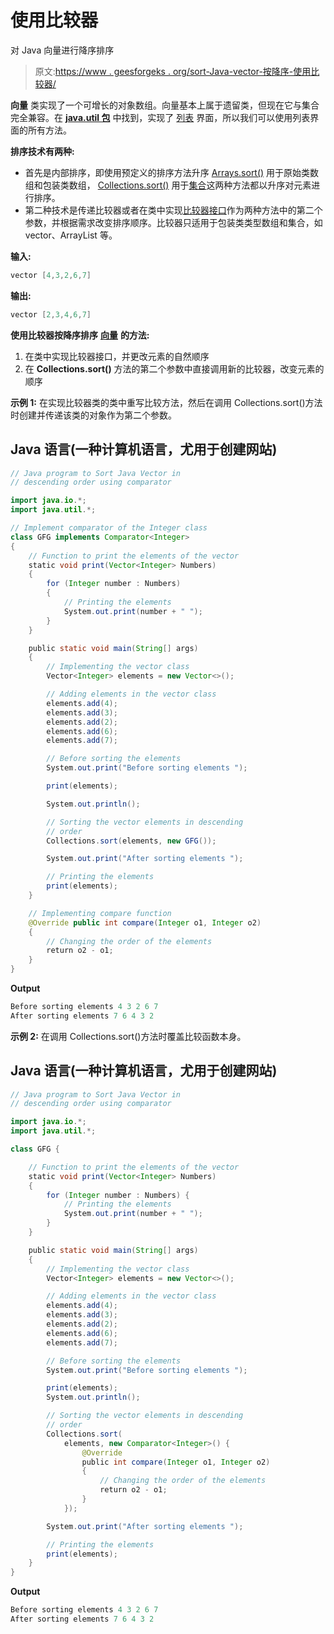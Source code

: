 # 使用比较器

对 Java 向量进行降序排序

> 原文:[https://www . geesforgeks . org/sort-Java-vector-按降序-使用比较器/](https://www.geeksforgeeks.org/sort-java-vector-in-descending-order-using-comparator/)

**向量** 类实现了一个可增长的对象数组。向量基本上属于遗留类，但现在它与集合完全兼容。在 [**java.util 包**](https://www.geeksforgeeks.org/java-util-package-java/) 中找到，实现了 [列表](https://www.geeksforgeeks.org/list-interface-java-examples/) 界面，所以我们可以使用列表界面的所有方法。

**排序技术有两种:**

*   首先是内部排序，即使用预定义的排序方法升序 [Arrays.sort()](https://www.geeksforgeeks.org/arrays-sort-in-java-with-examples/) 用于原始类数组和包装类数组， [Collections.sort()](https://www.geeksforgeeks.org/collections-sort-java-examples/) 用于[集合](https://www.geeksforgeeks.org/collections-in-java-2/)这两种方法都以升序对元素进行排序。
*   第二种技术是传递比较器或者在类中实现[比较器接口](https://www.geeksforgeeks.org/comparator-interface-java/)作为两种方法中的第二个参数，并根据需求改变排序顺序。比较器只适用于包装类类型数组和集合，如 vector、ArrayList 等。

**输入:**

```java
vector [4,3,2,6,7]
```

**输出:**

```java
vector [2,3,4,6,7]
```

**使用比较器按降序排序** [**向量**](https://www.geeksforgeeks.org/java-util-vector-class-java/) **的方法:**

1.  在类中实现比较器接口，并更改元素的自然顺序
2.  在 **Collections.sort()** 方法的第二个参数中直接调用新的比较器，改变元素的顺序

**示例 1:** 在实现比较器类的类中重写比较方法，然后在调用 Collections.sort()方法时创建并传递该类的对象作为第二个参数。

## Java 语言(一种计算机语言，尤用于创建网站)

```java
// Java program to Sort Java Vector in
// descending order using comparator

import java.io.*;
import java.util.*;

// Implement comparator of the Integer class
class GFG implements Comparator<Integer>
{
    // Function to print the elements of the vector
    static void print(Vector<Integer> Numbers)
    {
        for (Integer number : Numbers)
        {
            // Printing the elements
            System.out.print(number + " ");
        }
    }

    public static void main(String[] args)
    {
        // Implementing the vector class
        Vector<Integer> elements = new Vector<>();

        // Adding elements in the vector class
        elements.add(4);
        elements.add(3);
        elements.add(2);
        elements.add(6);
        elements.add(7);

        // Before sorting the elements
        System.out.print("Before sorting elements ");

        print(elements);

        System.out.println();

        // Sorting the vector elements in descending
        // order
        Collections.sort(elements, new GFG());

        System.out.print("After sorting elements ");

        // Printing the elements
        print(elements);
    }

    // Implementing compare function
    @Override public int compare(Integer o1, Integer o2)
    {
        // Changing the order of the elements
        return o2 - o1;
    }
}
```

**Output**

```java
Before sorting elements 4 3 2 6 7 
After sorting elements 7 6 4 3 2
```

**示例 2:** 在调用 Collections.sort()方法时覆盖比较函数本身。

## Java 语言(一种计算机语言，尤用于创建网站)

```java
// Java program to Sort Java Vector in
// descending order using comparator

import java.io.*;
import java.util.*;

class GFG {

    // Function to print the elements of the vector
    static void print(Vector<Integer> Numbers)
    {
        for (Integer number : Numbers) {
            // Printing the elements
            System.out.print(number + " ");
        }
    }

    public static void main(String[] args)
    {
        // Implementing the vector class
        Vector<Integer> elements = new Vector<>();

        // Adding elements in the vector class
        elements.add(4);
        elements.add(3);
        elements.add(2);
        elements.add(6);
        elements.add(7);

        // Before sorting the elements
        System.out.print("Before sorting elements ");

        print(elements);
        System.out.println();

        // Sorting the vector elements in descending
        // order
        Collections.sort(
            elements, new Comparator<Integer>() {
                @Override
                public int compare(Integer o1, Integer o2)
                {
                    // Changing the order of the elements
                    return o2 - o1;
                }
            });

        System.out.print("After sorting elements ");

        // Printing the elements
        print(elements);
    }
}
```

**Output**

```java
Before sorting elements 4 3 2 6 7 
After sorting elements 7 6 4 3 2
```